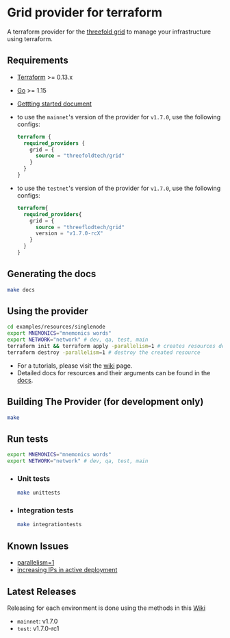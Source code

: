 # Grid provider for terraform

A terraform provider for the [threefold grid](https://threefold.io) to manage your infrastructure using terraform.

## Requirements

- [Terraform](https://www.terraform.io/downloads.html) >= 0.13.x
- [Go](https://golang.org/doc/install) >= 1.15
- [Gettting started document](https://library.threefold.me/info/manual/#/manual3_iac/grid3_terraform/manual__grid3_terraform_home)

- to use the `mainnet`'s version of the provider for `v1.7.0`, use the following configs:

  ```terraform
  terraform {
    required_providers {
      grid = {
        source = "threefoldtech/grid"
      }
    }
  }
  ```

- to use the `testnet`'s version of the provider for `v1.7.0`, use the following configs:

  ```terraform
  terraform{
    required_providers{
      grid = {
        source = "threeflodtech/grid"
        version = "v1.7.0-rcX"
      }
    }
  }
  ```

## Generating the docs

```bash
make docs
```

## Using the provider

```bash
cd examples/resources/singlenode
export MNEMONICS="mnemonics words"
export NETWORK="network" # dev, qa, test, main
terraform init && terraform apply -parallelism=1 # creates resources defined in main.tf
terraform destroy -parallelism=1 # destroy the created resource
```

- For a tutorials, please visit the [wiki](https://library.threefold.me/info/manual/#/manual3_iac/grid3_terraform/manual__grid3_terraform_home) page.
- Detailed docs for resources and their arguments can be found in the [docs](docs).

## Building The Provider (for development only)

```bash
make
```

## Run tests

  ```bash
  export MNEMONICS="mnemonics words"
  export NETWORK="network" # dev, qa, test, main
  ```

- ### Unit tests

  ```bash
  make unittests
  ```

- ### Integration tests

  ```bash
  make integrationtests
  ```

## Known Issues

- [parallelism=1](https://github.com/threefoldtech/terraform-provider-grid/issues/12)
- [increasing IPs in active deployment](https://github.com/threefoldtech/terraform-provider-grid/issues/15)

## Latest Releases

  Releasing for each environment is done using the methods in this [Wiki](wiki/release.md#releasing-for-each-environment)

- `mainnet`: v1.7.0
- `test`: v1.7.0-rc1
